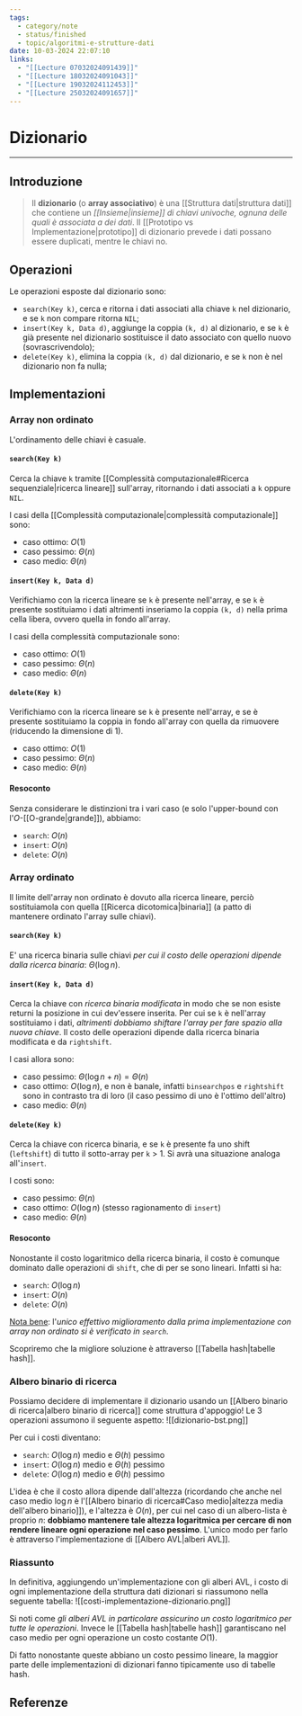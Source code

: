 ```yaml
---
tags:
  - category/note
  - status/finished
  - topic/algoritmi-e-strutture-dati
date: 10-03-2024 22:07:10
links:
  - "[[Lecture 07032024091439]]"
  - "[[Lecture 18032024091043]]"
  - "[[Lecture 19032024112453]]"
  - "[[Lecture 25032024091657]]"
---
```

# Dizionario
---
## Introduzione
> Il **dizionario** (o **array associativo**) è una [[Struttura dati|struttura dati]] che contiene un _[[Insieme|insieme]] di chiavi univoche, ognuna delle quali è associata a dei dati_. Il [[Prototipo vs Implementazione|prototipo]] di dizionario prevede i dati possano essere duplicati, mentre le chiavi no.

## Operazioni
Le operazioni esposte dal dizionario sono:
- `search(Key k)`, cerca e ritorna i dati associati alla chiave `k` nel dizionario, e se `k` non compare ritorna `NIL`;
- `insert(Key k, Data d)`, aggiunge la coppia `(k, d)` al dizionario, e se `k` è già presente nel dizionario sostituisce il dato associato con quello nuovo (sovrascrivendolo);
- `delete(Key k)`, elimina la coppia `(k, d)` dal dizionario, e se `k` non è nel dizionario non fa nulla;

## Implementazioni
### Array non ordinato
L'ordinamento delle chiavi è casuale.
#### `search(Key k)`
Cerca la chiave `k` tramite [[Complessità computazionale#Ricerca sequenziale|ricerca lineare]] sull'array, ritornando i dati associati a `k` oppure `NIL`.

I casi della [[Complessità computazionale|complessità computazionale]] sono:
- caso ottimo: $O(1)$
- caso pessimo: $\Theta(n)$
- caso medio: $\Theta(n)$

#### `insert(Key k, Data d)`
Verifichiamo con la ricerca lineare se `k` è presente nell'array, e se `k` è presente sostituiamo i dati altrimenti inseriamo la coppia `(k, d)` nella prima cella libera, ovvero quella in fondo all'array.

I casi della complessità computazionale sono:
- caso ottimo: $O(1)$
- caso pessimo: $\Theta(n)$
- caso medio: $\Theta(n)$

#### `delete(Key k)`
Verifichiamo con la ricerca lineare se `k` è presente nell'array, e se è presente sostituiamo la coppia in fondo all'array con quella da rimuovere (riducendo la dimensione di 1).
- caso ottimo: $O(1)$
- caso pessimo: $\Theta(n)$
- caso medio: $\Theta(n)$

#### Resoconto
Senza considerare le distinzioni tra i vari caso (e solo l'upper-bound con l'$O$-[[O-grande|grande]]), abbiamo:
- `search`: $O(n)$
- `insert`: $O(n)$
- `delete`: $O(n)$

### Array ordinato
Il limite dell'array non ordinato è dovuto alla ricerca lineare, perciò sostituiamola con quella [[Ricerca dicotomica|binaria]] (a patto di mantenere ordinato l'array sulle chiavi).

#### `search(Key k)`
E' una ricerca binaria sulle chiavi _per cui il costo delle operazioni dipende dalla ricerca binaria_: $\Theta(\log{n})$.

#### `insert(Key k, Data d)`
Cerca la chiave con _ricerca binaria modificata_ in modo che se non esiste returni la posizione in cui dev'essere inserita. Per cui se `k` è nell'array sostituiamo i dati, _altrimenti dobbiamo shiftare l'array per fare spazio alla nuova chiave_. Il costo delle operazioni dipende dalla ricerca binaria modificata e da `rightshift`.

I casi allora sono:
- caso pessimo: $\Theta(\log{n} + n) = \Theta(n)$
- caso ottimo: $O(\log{n})$, e non è banale, infatti `binsearchpos` e `rightshift` sono in contrasto tra di loro (il caso pessimo di uno è l'ottimo dell'altro)
- caso medio: $\Theta(n)$

#### `delete(Key k)`
Cerca la chiave con ricerca binaria, e se `k` è presente fa uno shift (`leftshift`) di tutto il sotto-array per `k` > 1. Si avrà una situazione analoga all'`insert`.

I costi sono:
- caso pessimo: $\Theta(n)$
- caso ottimo: $O(\log{n})$ (stesso ragionamento di `insert`)
- caso medio: $\Theta(n)$

#### Resoconto
Nonostante il costo logaritmico della ricerca binaria, il costo è comunque dominato dalle operazioni di `shift`, che di per se sono lineari. Infatti si ha:
- `search`: $O(\log{n})$
- `insert`: $O(n)$
- `delete`: $O(n)$

<u>Nota bene</u>: l'_unico effettivo miglioramento dalla prima implementazione con array non ordinato si è verificato in `search`_.

Scopriremo che la migliore soluzione è attraverso [[Tabella hash|tabelle hash]].

### Albero binario di ricerca
Possiamo decidere di implementare il dizionario usando un [[Albero binario di ricerca|albero binario di ricerca]] come struttura d'appoggio! Le 3 operazioni assumono il seguente aspetto:
![[dizionario-bst.png]]

Per cui i costi diventano:
- `search`: $O(\log{n})$ medio e $\Theta(h)$ pessimo
- `insert`: $O(\log{n})$ medio e $\Theta(h)$ pessimo
- `delete`: $O(\log{n})$ medio e $\Theta(h)$ pessimo

L'idea è che il costo allora dipende dall'altezza (ricordando che anche nel caso medio $\log{n}$ è l'[[Albero binario di ricerca#Caso medio|altezza media dell'albero binario]]), e l'altezza è $O(n)$, per cui nel caso di un albero-lista è proprio $n$: **dobbiamo mantenere tale altezza logaritmica per cercare di non rendere lineare ogni operazione nel caso pessimo**. L'unico modo per farlo è attraverso l'implementazione di [[Albero AVL|alberi AVL]].

### Riassunto
In definitiva, aggiungendo un'implementazione con gli alberi AVL, i costo di ogni implementazione della struttura dati dizionari si riassumono nella seguente tabella:
![[costi-implementazione-dizionario.png]]

Si noti come _gli alberi AVL in particolare assicurino un costo logaritmico per tutte le operazioni_. Invece le [[Tabella hash|tabelle hash]] garantiscano nel caso medio per ogni operazione un costo costante $O(1)$.

Di fatto nonostante queste abbiano un costo pessimo lineare, la maggior parte delle implementazioni di dizionari fanno tipicamente uso di tabelle hash.

## Referenze